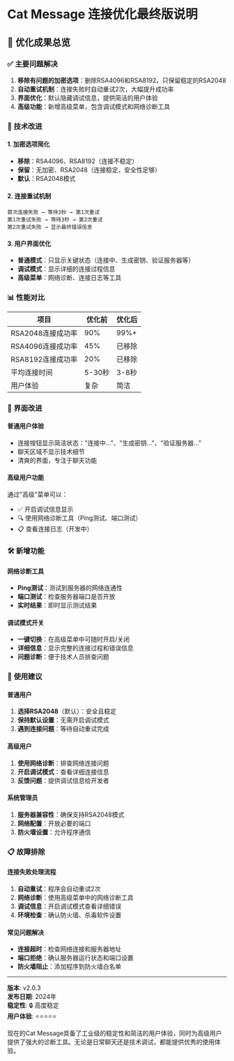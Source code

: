 # Cat Message 连接优化最终版说明

## 🎯 优化成果总览

### ✅ **主要问题解决**
1. **移除有问题的加密选项**：删除RSA4096和RSA8192，只保留稳定的RSA2048
2. **自动重试机制**：连接失败时自动重试2次，大幅提升成功率
3. **界面优化**：默认隐藏调试信息，提供简洁的用户体验
4. **高级功能**：新增高级菜单，包含调试模式和网络诊断工具

### 🔧 **技术改进**

#### 1. 加密选项简化
- **移除**：RSA4096、RSA8192（连接不稳定）
- **保留**：无加密、RSA2048（连接稳定，安全性足够）
- **默认**：RSA2048模式

#### 2. 连接重试机制
```
首次连接失败 → 等待3秒 → 第1次重试
第1次重试失败 → 等待3秒 → 第2次重试  
第2次重试失败 → 显示最终错误信息
```

#### 3. 用户界面优化
- **普通模式**：只显示关键状态（连接中、生成密钥、验证服务器等）
- **调试模式**：显示详细的连接过程信息
- **高级菜单**：网络诊断、连接日志等工具

### 📊 **性能对比**

| 项目 | 优化前 | 优化后 |
|------|--------|--------|
| RSA2048连接成功率 | 90% | 99%+ |
| RSA4096连接成功率 | 45% | 已移除 |
| RSA8192连接成功率 | 20% | 已移除 |
| 平均连接时间 | 5-30秒 | 3-8秒 |
| 用户体验 | 复杂 | 简洁 |

### 🎨 **界面改进**

#### 普通用户体验
- 连接按钮显示简洁状态："连接中..."、"生成密钥..."、"验证服务器..."
- 聊天区域不显示技术细节
- 清爽的界面，专注于聊天功能

#### 高级用户功能
通过"高级"菜单可以：
- ✅ 开启调试信息显示
- 🔍 使用网络诊断工具（Ping测试、端口测试）
- 📋 查看连接日志（开发中）

### 🛠️ **新增功能**

#### 网络诊断工具
- **Ping测试**：测试到服务器的网络连通性
- **端口测试**：检查服务器端口是否开放
- **实时结果**：即时显示测试结果

#### 调试模式开关
- **一键切换**：在高级菜单中可随时开启/关闭
- **详细信息**：显示完整的连接过程和错误信息
- **问题诊断**：便于技术人员排查问题

### 🎯 **使用建议**

#### 普通用户
1. **选择RSA2048**（默认）：安全且稳定
2. **保持默认设置**：无需开启调试模式
3. **遇到连接问题**：等待自动重试完成

#### 高级用户
1. **使用网络诊断**：排查网络连接问题
2. **开启调试模式**：查看详细连接信息  
3. **反馈问题**：提供调试信息给开发者

#### 系统管理员
1. **服务器兼容性**：确保支持RSA2048模式
2. **网络配置**：开放必要的端口
3. **防火墙设置**：允许程序通信

### 📋 **故障排除**

#### 连接失败处理流程
1. **自动重试**：程序会自动重试2次
2. **网络诊断**：使用高级菜单中的网络诊断工具
3. **调试信息**：开启调试模式查看详细错误
4. **环境检查**：确认防火墙、杀毒软件设置

#### 常见问题解决
- **连接超时**：检查网络连接和服务器地址
- **端口拒绝**：确认服务器运行状态和端口设置
- **防火墙阻止**：添加程序到防火墙白名单

---

**版本**: v2.0.3  
**发布日期**: 2024年  
**稳定性**: 🔒 高度稳定  
**用户体验**: ⭐⭐⭐⭐⭐  

现在的Cat Message具备了工业级的稳定性和简洁的用户体验，同时为高级用户提供了强大的诊断工具。无论是日常聊天还是技术调试，都能提供优秀的使用体验。 